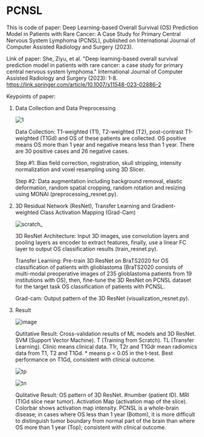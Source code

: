 # PCNSL

This is code of paper:
Deep Learning-based Overall Survival (OS) Prediction Model in Patients with Rare Cancer: A Case Study for Primary Central Nervous System Lymphoma (PCNSL), published on International Journal of Computer Assisted Radiology and Surgery (2023).

Link of paper:
She, Ziyu, et al. "Deep learning-based overall survival prediction model in patients with rare cancer: a case study for primary central nervous system lymphoma." International Journal of Computer Assisted Radiology and Surgery (2023): 1-8. https://link.springer.com/article/10.1007/s11548-023-02886-2

Keypoints of paper:
1. Data Collection and Data Preprocessing 
   
   ![1](https://github.com/SheZiyu/PCNSL/assets/98766434/7796ca24-6420-45ed-891a-56252a59c8da)

   Data Collection: T1-weighted (T1), T2-weighted (T2), post-contrast T1-weighted (T1Gd) and OS of these patients are collected. OS positive means OS more than 1 year and negative means less than 1 year. There are 30 positive cases and 26 negative cases.

   Step #1: Bias field correction, registration, skull stripping, intensity normalization and voxel resampling using 3D Slicer.

   Step #2: Data augmentation including background removal, elastic deformation, random spatial cropping, random rotation and resizing using MONAI (preprocessing_resnet.py).

2. 3D Residual Network (ResNet), Transfer Learning and Gradient-weighted Class Activation Mapping (Grad-Cam)
   
   ![scratch_](https://github.com/SheZiyu/PCNSL/assets/98766434/fbdc7f0a-8715-4170-8ee0-ffb1b4cba978)

   3D ResNet Architecture: Input 3D images, use convolution layers and pooling layers as encoder to extract features, finally, use a linear FC layer to output OS classification results (train_resnet.py).

   Transfer Learning: Pre-train 3D ResNet on BraTS2020 for OS classification of patients with glioblastoma (BraTS2020 consists of multi-modal preoperative images of 235 glioblastoma patients from 19 institutions with OS), then, fine-tune the 3D ResNet on PCNSL dataset for the target task OS classification of patients with PCNSL.

   Grad-cam: Output pattern of the 3D ResNet (visualization_resnet.py).

3. Result

   ![image](https://github.com/SheZiyu/PCNSL/assets/98766434/91565a84-7af2-4254-8aea-5ced898b0857)

   Qutitative Result: Cross-validation results of ML models and 3D ResNet. SVM (Support Vector Machine). T (Training from Scratch). TL (Transfer Learning). Clinic means clinical data. T1r, T2r and T1Gdr mean radiomics data from T1, T2 and T1Gd. * means p < 0.05 in the t-test. Best performance on T1Gd, consistent with clinical outcome.

   ![tp](https://github.com/SheZiyu/PCNSL/assets/98766434/949a93f8-ccf5-467e-89c2-ddcef5504991)

   ![tn](https://github.com/SheZiyu/PCNSL/assets/98766434/2b305b82-9852-4da0-9abf-2823afa3344a)

   Qulitative Result: OS pattern of 3D ResNet. #number (patient ID). MRI (TIGd slice near tumor). Activation Map (activation map of the slice). Colorbar shows activation map intensity. PCNSL is a whole-brain disease; in cases where OS less than 1 year (Bottom), it is more difficult to distinguish tumor boundary from normal part of the brain than where OS more than 1 year (Top); consistent with clinical outcome. 














